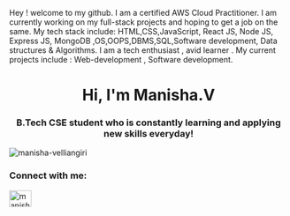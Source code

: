 
Hey ! welcome to my github. I am a certified AWS Cloud Practitioner.
I am currently working on my full-stack projects and hoping to get a job on the same.
My tech stack include: HTML,CSS,JavaScript, React JS, Node JS, Express JS, MongoDB ,OS,OOPS,DBMS,SQL,Software development, Data structures & Algorithms.
I am a tech enthusiast , avid learner .
My current projects include : Web-development , Software development.

<h1 align="center">Hi, I'm Manisha.V</h1>
<h3 align="center">B.Tech CSE student who is constantly learning and applying new skills everyday!</h3>

<p align="left"> <img src="https://komarev.com/ghpvc/?username=manisha-velliangiri&label=Profile%20views&color=0e75b6&style=flat" alt="manisha-velliangiri" /> </p>



<h3 align="left">Connect with me:</h3>
<p align="left">
<a href="https://linkedin.com/in/manisha-v-b72700224" target="blank"><img align="center" src="https://raw.githubusercontent.com/rahuldkjain/github-profile-readme-generator/master/src/images/icons/Social/linked-in-alt.svg" alt="manisha-v-b72700224" height="30" width="40" /></a>
</p>



